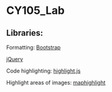 # CY105_Lab
## Libraries:

Formatting: [Bootstrap](https://getbootstrap.com/docs/5.1/getting-started/introduction/)

[jQuery](https://learn.jquery.com/)

Code highlighting: [highlight.js](https://highlightjs.org/)

Highlight areas of images: [maphighlight](https://projects.davidlynch.org/maphilight/docs/)
